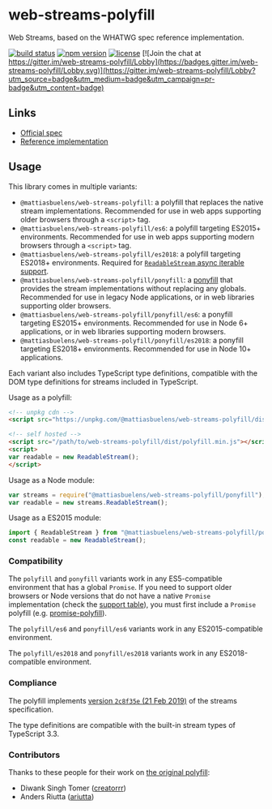# web-streams-polyfill

Web Streams, based on the WHATWG spec reference implementation.  

[![build status](https://api.travis-ci.com/MattiasBuelens/web-streams-polyfill.svg?branch=master)](https://travis-ci.com/MattiasBuelens/web-streams-polyfill)
[![npm version](https://img.shields.io/npm/v/@mattiasbuelens/web-streams-polyfill.svg)](https://www.npmjs.com/package/@mattiasbuelens/web-streams-polyfill)
[![license](https://img.shields.io/npm/l/@mattiasbuelens/web-streams-polyfill.svg)](https://github.com/MattiasBuelens/web-streams-polyfill/blob/master/LICENSE)
[![Join the chat at https://gitter.im/web-streams-polyfill/Lobby](https://badges.gitter.im/web-streams-polyfill/Lobby.svg)](https://gitter.im/web-streams-polyfill/Lobby?utm_source=badge&utm_medium=badge&utm_campaign=pr-badge&utm_content=badge)

## Links

 - [Official spec][spec]
 - [Reference implementation][ref-impl]

## Usage

This library comes in multiple variants:
* `@mattiasbuelens/web-streams-polyfill`: a polyfill that replaces the native stream implementations.
  Recommended for use in web apps supporting older browsers through a `<script>` tag.
* `@mattiasbuelens/web-streams-polyfill/es6`: a polyfill targeting ES2015+ environments.
  Recommended for use in web apps supporting modern browsers through a `<script>` tag.
* `@mattiasbuelens/web-streams-polyfill/es2018`: a polyfill targeting ES2018+ environments.
  Required for [`ReadableStream` async iterable support][rs-asynciterator].
* `@mattiasbuelens/web-streams-polyfill/ponyfill`: a [ponyfill] that provides
  the stream implementations without replacing any globals.
  Recommended for use in legacy Node applications, or in web libraries supporting older browsers.
* `@mattiasbuelens/web-streams-polyfill/ponyfill/es6`: a ponyfill targeting ES2015+ environments.
  Recommended for use in Node 6+ applications, or in web libraries supporting modern browsers.
* `@mattiasbuelens/web-streams-polyfill/ponyfill/es2018`: a ponyfill targeting ES2018+ environments.
  Recommended for use in Node 10+ applications.

Each variant also includes TypeScript type definitions, compatible with the DOM type definitions for streams included in TypeScript.

Usage as a polyfill:
```html
<!-- unpkg cdn -->
<script src="https://unpkg.com/@mattiasbuelens/web-streams-polyfill/dist/polyfill.min.js"></script>

<!-- self hosted -->
<script src="/path/to/web-streams-polyfill/dist/polyfill.min.js"></script>
<script>
var readable = new ReadableStream();
</script>
```
Usage as a Node module:
```js
var streams = require("@mattiasbuelens/web-streams-polyfill/ponyfill");
var readable = new streams.ReadableStream();
```
Usage as a ES2015 module:
```js
import { ReadableStream } from "@mattiasbuelens/web-streams-polyfill/ponyfill";
const readable = new ReadableStream();
```

### Compatibility

The `polyfill` and `ponyfill` variants work in any ES5-compatible environment that has a global `Promise`.
If you need to support older browsers or Node versions that do not have a native `Promise` implementation
(check the [support table][promise-support]), you must first include a `Promise` polyfill
(e.g. [promise-polyfill][promise-polyfill]).

The `polyfill/es6` and `ponyfill/es6` variants work in any ES2015-compatible environment.

The `polyfill/es2018` and `ponyfill/es2018` variants work in any ES2018-compatible environment.

### Compliance

The polyfill implements [version `2c8f35e` (21 Feb 2019)](https://streams.spec.whatwg.org/commit-snapshots/2c8f35ed23451ffc9b32ec37b56def4a5349abb1/) of the streams specification.

The type definitions are compatible with the built-in stream types of TypeScript 3.3.

### Contributors

Thanks to these people for their work on [the original polyfill][creatorrr-polyfill]:

 - Diwank Singh Tomer ([creatorrr](https://github.com/creatorrr))
 - Anders Riutta ([ariutta](https://github.com/ariutta))

[spec]: https://streams.spec.whatwg.org
[ref-impl]: https://github.com/whatwg/streams
[ponyfill]: https://github.com/sindresorhus/ponyfill
[rs-asynciterator]: https://streams.spec.whatwg.org/#rs-asynciterator
[promise-support]: https://kangax.github.io/compat-table/es6/#test-Promise
[promise-polyfill]: https://www.npmjs.com/package/promise-polyfill
[creatorrr-polyfill]: https://github.com/creatorrr/web-streams-polyfill
